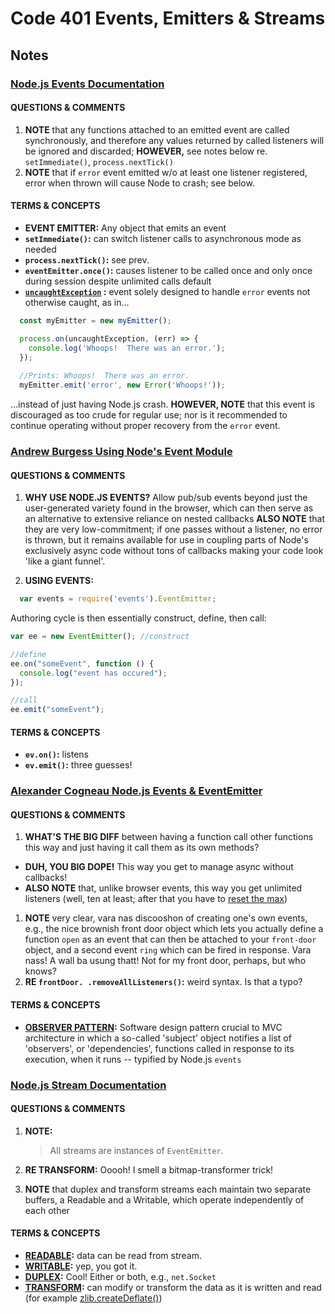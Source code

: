 # Code 401 Events, Emitters & Streams
## Notes

### [Node.js Events Documentation](https://nodejs.org/api/events.html#events_events)
#### QUESTIONS & COMMENTS
1. **NOTE** that any functions attached to an emitted event are called synchronously, and therefore any values returned by called listeners will be ignored and discarded; **HOWEVER,** see notes below re. `setImmediate()`, `process.nextTick()`
1. **NOTE** that if `error` event emitted w/o at least one listener registered, error when thrown will cause Node to crash; see below.

#### TERMS & CONCEPTS
  * **EVENT EMITTER:** Any object that emits an event
  * **`setImmediate()`:**  can switch listener calls to asynchronous mode as needed
  * **`process.nextTick()`:** see prev.
  * **`eventEmitter.once()`:** causes listener to be called once and only once during session despite unlimited calls default
  * **[`uncaughtException`](https://nodejs.org/api/process.html#process_event_uncaughtexception) :** event solely designed to handle `error` events not otherwise caught, as in...   

  ```javascript
    const myEmitter = new myEmitter();

    process.on(uncaughtException, (err) => {
      console.log('Whoops!  There was an error.');
    });
    
    //Prints: Whoops!  There was an error.
    myEmitter.emit('error', new Error('Whoops!'));
  ``` 
  ...instead of just having Node.js crash.
  **HOWEVER, NOTE** that this event is discouraged as too crude for regular use; nor is it recommended to continue operating without proper recovery from the `error` event.

### [Andrew Burgess Using Node's Event Module](https://code.tutsplus.com/tutorials/using-nodes-event-module--net-35941)
#### QUESTIONS & COMMENTS
1. **WHY USE NODE.JS EVENTS?** Allow pub/sub events beyond just the user-generated variety found in the browser, which can then serve as an alternative to extensive reliance on nested callbacks
  **ALSO NOTE** that they are very low-commitment; if one passes without a listener, no error is thrown, but it remains available for use in coupling parts of Node's exclusively async code without tons of callbacks making your code look 'like a giant funnel'.  

1. **USING EVENTS:**
```javascript
  var events = require('events').EventEmitter;
```
Authoring cycle is then essentially construct, define, then call:  

  ```javascript
  var ee = new EventEmitter(); //construct

  //define
  ee.on("someEvent", function () {
    console.log("event has occured");
  });

  //call
  ee.emit("someEvent");
  ```

#### TERMS & CONCEPTS
  * **`ev.on()`:** listens
  * **`ev.emit()`:**  three guesses!

### [Alexander Cogneau Node.js Events & EventEmitter](https://www.sitepoint.com/nodejs-events-and-eventemitter/)
#### QUESTIONS & COMMENTS
1. **WHAT'S THE BIG DIFF** between having a function call other functions this way and just having it call them as its own methods?
  * **DUH, YOU BIG DOPE!**  This way you get to manage async without callbacks! 
  * **ALSO NOTE** that, unlike browser events, this way you get unlimited listeners (well, ten at least; after that you have to [reset the max](https://nodejs.org/api/events.html#events_emitter_setmaxlisteners_n))
1. **NOTE** very clear, vara nas discooshon of creating one's own events, e.g., the nice brownish front door object which lets you actually define a function `open` as an event that can then be attached to your `front-door` object, and a second event `ring` which can be fired in response.  Vara nass!  A wall ba usung thatt!  Not for my front door, perhaps, but who knows?
1. **RE `frontDoor. .removeAllListeners()`:**  weird syntax.  Is that a typo?

#### TERMS & CONCEPTS
  * **[OBSERVER PATTERN](https://en.wikipedia.org/wiki/Observer_pattern):** Software design pattern crucial to MVC architecture in which a so-called 'subject' object notifies a list of 'observers', or 'dependencies', functions called in response to its execution, when it runs -- typified by Node.js `events`

### [Node.js Stream Documentation](https://nodejs.org/api/stream.html#stream_simplified_constructor_api)
#### QUESTIONS & COMMENTS
1. **NOTE:** 

    > All streams are instances of `EventEmitter`.
1. **RE TRANSFORM:** Ooooh!  I smell a bitmap-transformer trick!
1. **NOTE** that duplex and transform streams each maintain two separate buffers, a Readable and a Writable, which operate independently of each other 

#### TERMS & CONCEPTS
  * **[READABLE](https://nodejs.org/api/stream.html#stream_class_stream_readable):** data can be read from stream.
  * **[WRITABLE](https://nodejs.org/api/stream.html#stream_class_stream_writable):** yep, you got it.
  * **[DUPLEX](https://nodejs.org/api/stream.html#stream_class_stream_duplex):** Cool!  Either or both, e.g., `net.Socket`
  * **[TRANSFORM](https://nodejs.org/api/stream.html#stream_class_stream_transform):** can modify or transform the data as it is written and read (for example [zlib.createDeflate()](https://nodejs.org/api/zlib.html#zlib_zlib_createdeflate_options))



